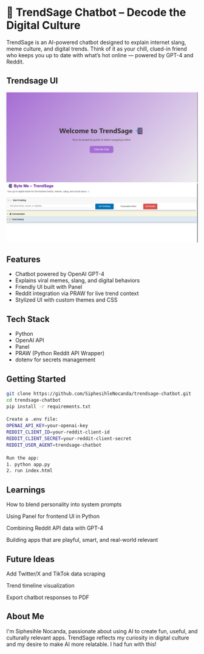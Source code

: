 # 📲 TrendSage Chatbot – Decode the Digital Culture

TrendSage is an AI-powered chatbot designed to explain internet slang, meme culture, and digital trends. Think of it as your chill, clued-in friend who keeps you up to date with what’s hot online — powered by GPT-4 and Reddit.
## Trendsage UI
![Trendsage Welcome Chatbot Screenshot](images/trendsage_welcome_ui.png)
![Trendsage Chatbot Screenshot](images/trendsage_ui.png)

## Features
- Chatbot powered by OpenAI GPT-4
- Explains viral memes, slang, and digital behaviors
- Friendly UI built with Panel
- Reddit integration via PRAW for live trend context
- Stylized UI with custom themes and CSS

## Tech Stack
- Python
- OpenAI API
- Panel
- PRAW (Python Reddit API Wrapper)
- dotenv for secrets management

## Getting Started

```bash
git clone https://github.com/SiphesihleNocanda/trendsage-chatbot.git
cd trendsage-chatbot
pip install -r requirements.txt

Create a .env file:
OPENAI_API_KEY=your-openai-key
REDDIT_CLIENT_ID=your-reddit-client-id
REDDIT_CLIENT_SECRET=your-reddit-client-secret
REDDIT_USER_AGENT=trendsage-chatbot

Run the app:
1. python app.py
2. run index.html 
```
## Learnings
How to blend personality into system prompts

Using Panel for frontend UI in Python

Combining Reddit API data with GPT-4

Building apps that are playful, smart, and real-world relevant

## Future Ideas
Add Twitter/X and TikTok data scraping

Trend timeline visualization

Export chatbot responses to PDF

## About Me
I'm Siphesihle Nocanda, passionate about using AI to create fun, useful, and culturally relevant apps. TrendSage reflects my curiosity in digital culture and my desire to make AI more relatable. I had fun with this!


